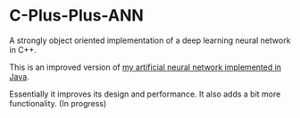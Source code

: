 # C-Plus-Plus-ANN
A strongly object oriented implementation of a deep learning neural network in C++.

This is an improved version of [my artificial neural network implemented in Java](https://github.com/ezhor/JavaANN).

Essentially it improves its design and performance.
It also adds a bit more functionality. (In progress)
